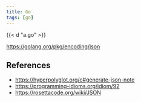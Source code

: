 ```yaml
---
title: Go
tags: [go]
---
```


{{< d "a.go" >}}

<https://golang.org/pkg/encoding/json>

## References

- <https://hyperpolyglot.org/c#generate-json-note>
- <https://programming-idioms.org/idiom/92>
- <https://rosettacode.org/wiki/JSON>
